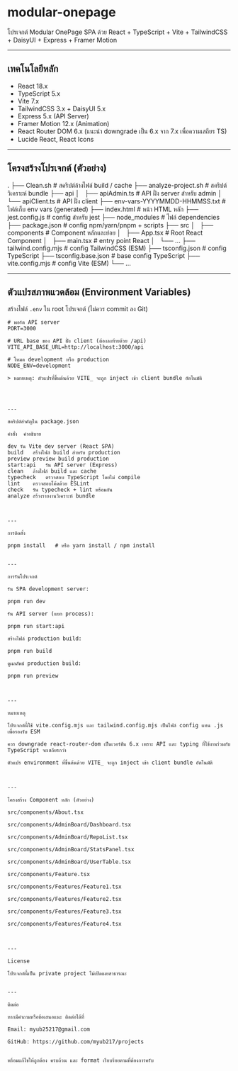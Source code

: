 # modular-onepage

โปรเจกต์ Modular OnePage SPA ด้วย React + TypeScript + Vite + TailwindCSS + DaisyUI + Express + Framer Motion

---

## เทคโนโลยีหลัก

- React 18.x
- TypeScript 5.x
- Vite 7.x
- TailwindCSS 3.x + DaisyUI 5.x
- Express 5.x (API Server)
- Framer Motion 12.x (Animation)
- React Router DOM 6.x (แนะนำ downgrade เป็น 6.x จาก 7.x เพื่อความเสถียร TS)
- Lucide React, React Icons

---

## โครงสร้างโปรเจกต์ (ตัวอย่าง)

. ├── Clean.sh                  # สคริปต์ล้างไฟล์ build / cache ├── analyze-project.sh        # สคริปต์วิเคราะห์ bundle ├── api │   ├── apiAdmin.ts           # API ฝั่ง server สำหรับ admin │   └── apiClient.ts          # API ฝั่ง client ├── env-vars-YYYYMMDD-HHMMSS.txt # ไฟล์เก็บ env vars (generated) ├── index.html                # หน้า HTML หลัก ├── jest.config.js            # config สำหรับ jest ├── node_modules              # ไฟล์ dependencies ├── package.json              # config npm/yarn/pnpm + scripts ├── src │   ├── components            # Component หลักและย่อย │   ├── App.tsx               # Root React Component │   ├── main.tsx              # entry point React │   └── ... ├── tailwind.config.mjs       # config TailwindCSS (ESM) ├── tsconfig.json             # config TypeScript ├── tsconfig.base.json        # base config TypeScript ├── vite.config.mjs           # config Vite (ESM) └── ...

---

## ตัวแปรสภาพแวดล้อม (Environment Variables)

สร้างไฟล์ `.env` ใน root โปรเจกต์ (ไม่ควร commit ลง Git)

```env
# พอร์ต API server
PORT=3000

# URL base ของ API ฝั่ง client (ต้องลงท้ายด้วย /api)
VITE_API_BASE_URL=http://localhost:3000/api

# โหมด development หรือ production
NODE_ENV=development

> หมายเหตุ: ตัวแปรที่ขึ้นต้นด้วย VITE_ จะถูก inject เข้า client bundle อัตโนมัติ




---

สคริปต์สำคัญใน package.json

คำสั่ง	คำอธิบาย

dev	รัน Vite dev server (React SPA)
build	สร้างไฟล์ build สำหรับ production
preview	preview build production
start:api	รัน API server (Express)
clean	ล้างไฟล์ build และ cache
typecheck	ตรวจสอบ TypeScript โดยไม่ compile
lint	ตรวจสอบโค้ดด้วย ESLint
check	รัน typecheck + lint พร้อมกัน
analyze	สร้างรายงานวิเคราะห์ bundle



---

การติดตั้ง

pnpm install   # หรือ yarn install / npm install


---

การรันโปรเจกต์

รัน SPA development server:

pnpm run dev

รัน API server (แยก process):

pnpm run start:api

สร้างไฟล์ production build:

pnpm run build

ดูผลลัพธ์ production build:

pnpm run preview



---

หมายเหตุ

โปรเจกต์นี้ใช้ vite.config.mjs และ tailwind.config.mjs เป็นไฟล์ config แทน .js เพื่อรองรับ ESM

ควร downgrade react-router-dom เป็นเวอร์ชัน 6.x เพราะ API และ typing ที่ใช้งานร่วมกับ TypeScript จะเสถียรกว่า

ตัวแปร environment ที่ขึ้นต้นด้วย VITE_ จะถูก inject เข้า client bundle อัตโนมัติ



---

โครงสร้าง Component หลัก (ตัวอย่าง)

src/components/About.tsx

src/components/AdminBoard/Dashboard.tsx

src/components/AdminBoard/RepoList.tsx

src/components/AdminBoard/StatsPanel.tsx

src/components/AdminBoard/UserTable.tsx

src/components/Feature.tsx

src/components/Features/Feature1.tsx

src/components/Features/Feature2.tsx

src/components/Features/Feature3.tsx

src/components/Features/Feature4.tsx



---

License

โปรเจกต์นี้เป็น private project ไม่เปิดเผยสาธารณะ


---

ติดต่อ

หากมีคำถามหรือข้อเสนอแนะ ติดต่อได้ที่

Email: myub25217@gmail.com

GitHub: https://github.com/myub217/projects


พร้อมแก้ไขให้ถูกต้อง ครบถ้วน และ format เรียบร้อยตามที่ต้องการครับ


